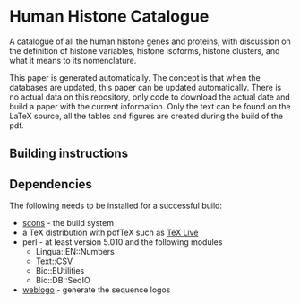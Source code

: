Human Histone Catalogue
=======================

A catalogue of all the human histone genes and proteins, with discussion
on the definition of histone variables, histone isoforms, histone clusters,
and what it means to its nomenclature.

This paper is generated automatically. The concept is that when the databases
are updated, this paper can be updated automatically. There is no actual
data on this repository, only code to download the actual date and build a
paper with the current information. Only the text can be found on the LaTeX
source, all the tables and figures are created during the build of the pdf.

Building instructions
---------------------


Dependencies
------------

The following needs to be installed for a successful build:

* [scons](www.scons.org) - the build system
* a TeX distribution with pdfTeX such as [TeX Live](http://www.tug.org/tex-live/)
* perl - at least version 5.010 and the following modules
  * Lingua::EN::Numbers
  * Text::CSV
  * Bio::EUtilities
  * Bio::DB::SeqIO
* [weblogo](weblogo.threeplusone.com) - generate the sequence logos
